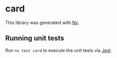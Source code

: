 # card

This library was generated with [Nx](https://nx.dev).

## Running unit tests

Run `nx test card` to execute the unit tests via [Jest](https://jestjs.io).
